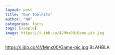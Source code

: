 ```yaml
---
layout: post
title: "Our Toolkits"
author: "NH"
categories: facts
tags: [sample]
image: https://i.ibb.co/4VMmx00/Game-pic.jpg
---
```

https://i.ibb.co/4VMmx00/Game-pic.jpg
BLAHBLA
